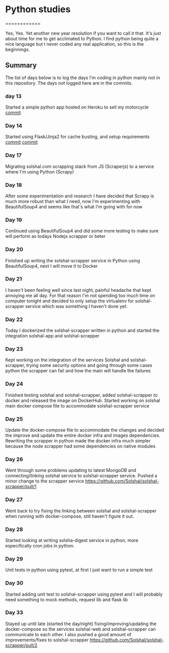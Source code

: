 # Python studies
============

Yes, Yes. Yet another new year resolution if you want to call it that. It's just about time for me to get acclimated to Python.
I find python being quite a nice language but I never coded any real application, so this is the beginnings.

## Summary
The list of days below is to log the days I'm coding in python mainly not in this repository.
The days not logged here are in the commits.

### day 13
Started a simple python app hosted on Heroku to sell my motorcycle
[commit](https://github.com/weblancaster/fz09-sale/commit/64baaabb2b03702a03a243d26cb5aeca87d7c79c)

### Day 14
Started using Flask/Jinja2 for cache busting, and setup requirements
[commit](https://github.com/weblancaster/fz09-sale/commit/79e857a4bc5332583fa809b98a684d0ddc07f240)
[commit](https://github.com/weblancaster/fz09-sale/commit/f1c8c3c475ed927baffcd42ba0596bd20c64abec)

### Day 17
Migrating solshal.com scrapping stack from JS (Scraperjs) to a service where I'm using Python (Scrapy)

### Day 18
After some experimentation and research I have decided that Scrapy is much more robust than what I need, now I'm experimenting with BeautifulSoup4 and seems like that's what I'm going with for now

### Day 19
Continued using BeautifulSoup4 and did some more testing to make sure will perform as todays Nodejs scrapper or beter

### Day 20
Finished up writing the solshal-scrapper service in Python using BeautifulSoup4, next I will move it to Docker

### Day 21
I haven't been feeling well since last night, painful headache that kept annoying me all day.
For that reason I'm not spending too much time on computer tonight and decided to only setup the virtualenv  for solshal-scrapper service which was something I haven't done yet.

### Day 22
Today I dockerized the solshal-scrapper written in python and started the integration solshal-app and solshal-scrapper

### Day 23
Kept working on the integration of the services Solshal and solshal-scrapper, trying some security options and going through some cases python the scrapper can fail
and how the main will handle the failures

### Day 24
Finished testing solshal and solshal-scrapper, added solshal-scrapper to docker and released the image on DockerHub.
Started working on solshal main docker compose file to accommodate solshal-scrapper service

### Day 25
Update the docker-compose file to accommodate the changes and decided the improve and update the entire docker
infra and images dependencies.
Rewriting the scrapper in python made the docker infra much simpler because the node scrapper had some dependencies on native modules 

### Day 26
Went through some problems updating to latest MongoDB and connecting/linking solshal service to solshal-scrapper service.
Pushed a minor change to the scrapper service https://github.com/Solshal/solshal-scrapper/pull/1

### Day 27
Went back to try fixing the linking between solshal and solshal-scrapper when running with docker-compose, still haven't figure it out.

### Day 28
Started looking at writing solsha-digest service in python, more especifically cron jobs in python.

### Day 29
Unit tests in python using pytest, at first I just want to run a simple test

### Day 30
Started adding unit test to solshal-scrapper using pytest and I will probably need something to mock methods,
request lib and flask lib

### Day 33
Stayed up until late (started the day/night) fixing/improving/updating the docker-compose so the services solshal-web and solshal-scrapper can communicate to each other.
I also pushed a good amount of improvements/fixes to solshal-scrapper https://github.com/Solshal/solshal-scrapper/pull/2

